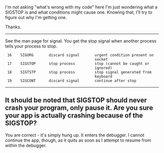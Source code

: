 

I'm not asking "what's wrong with my code" here I'm just wondering what a SIGSTOP is and what conditions might cause one.  Knowing that, I'll try to figure out why I'm getting one.

Thanks.

----

See the man page for signal. You get the stop signal when another process tells your process to stop.

    
     16    SIGURG       discard signal       urgent condition present on
                                             socket
     17    SIGSTOP      stop process         stop (cannot be caught or
                                             ignored)
     18    SIGTSTP      stop process         stop signal generated from
                                             keyboard
     19    SIGCONT      discard signal       continue after stop



----
It should be noted that SIGSTOP should never crash your program, only pause it. Are you sure your app is actually crashing because of the SIGSTOP?
----
You are correct - it's simply hung up.  It enters the debugger.  I cannot continue the app, though, as it quits as soon as I attempt to resume from within the debugger.
